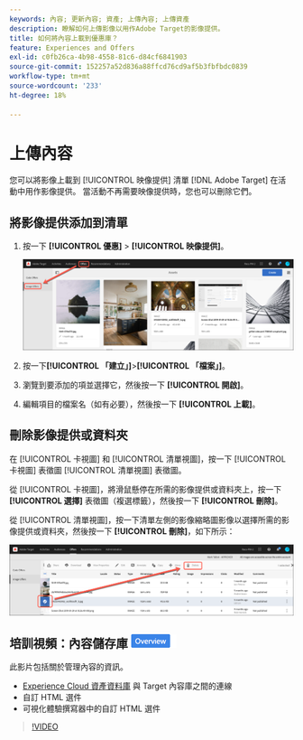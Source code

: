 ```yaml
---
keywords: 內容; 更新內容; 資產; 上傳內容; 上傳資產
description: 瞭解如何上傳影像以用作Adobe Target的影像提供。
title: 如何將內容上載到優惠庫？
feature: Experiences and Offers
exl-id: c0fb26ca-4b98-4558-81c6-d84cf6841903
source-git-commit: 152257a52d836a88ffcd76cd9af5b3fbfbdc0839
workflow-type: tm+mt
source-wordcount: '233'
ht-degree: 18%

---
```


# 上傳內容

您可以將影像上載到 [!UICONTROL 映像提供] 清單 [!DNL Adobe Target] 在活動中用作影像提供。 當活動不再需要映像提供時，您也可以刪除它們。

## 將影像提供添加到清單

1. 按一下 **[!UICONTROL 優惠]** > **[!UICONTROL 映像提供]**。

   ![優惠>映像優惠](/help/main/c-experiences/c-manage-content/assets/image-offers-tab.png)

1. 按一下&#x200B;**[!UICONTROL 「建立」]**>**[!UICONTROL 「檔案」]**。
1. 瀏覽到要添加的項並選擇它，然後按一下 **[!UICONTROL 開啟]**。
1. 編輯項目的檔案名（如有必要），然後按一下 **[!UICONTROL 上載]**。

## 刪除影像提供或資料夾

在 [!UICONTROL 卡視圖] 和 [!UICONTROL 清單視圖]，按一下 [!UICONTROL 卡視圖] 表徵圖 [!UICONTROL 清單視圖] 表徵圖。

從 [!UICONTROL 卡視圖]，將滑鼠懸停在所需的影像提供或資料夾上，按一下 **[!UICONTROL 選擇]** 表徵圖（複選標籤），然後按一下 **[!UICONTROL 刪除]**。

從 [!UICONTROL 清單視圖]，按一下清單左側的影像縮略圖影像以選擇所需的影像提供或資料夾，然後按一下 **[!UICONTROL 刪除]**，如下所示：

![刪除選定項](/help/main/c-experiences/c-manage-content/assets/delete-image-offer.png)

## 培訓視頻：內容儲存庫 ![概述徽章](/help/main/assets/overview.png)

此影片包括關於管理內容的資訊。

* [Experience Cloud 資產資料庫](https://experienceleague.adobe.com/docs/core-services/interface/assets/creative-cloud.html) 與 Target 內容庫之間的連線
* 自訂 HTML 選件
* 可視化體驗撰寫器中的自訂 HTML 選件

>[!VIDEO](https://video.tv.adobe.com/v/17387)

